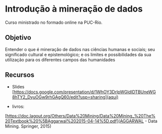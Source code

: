# Introdução à mineração de dados

Curso ministrado no formado online na PUC-Rio. 

## Objetivo

Entender o que é mineração de dados nas ciências humanas e sociais; seu significado cultural e epistemológico; e os limites e possibilidades da sua utilização para os diferentes campos das humanidades

## Recursos

- Slides [https://docs.google.com/presentation/d/1WhOY3DrlpWGldIDTBUneWG8hTY2_DyuOGw9rhGAgQ60/edit?usp=sharing](aqui)

- livros: 

[https://doc.lagout.org/Others/Data%20Mining/Data%20Mining_%20The%20Textbook%20%5BAggarwal%202015-04-14%5D.pdf](AGGARWAL - Data Mining. Springer, 2015)